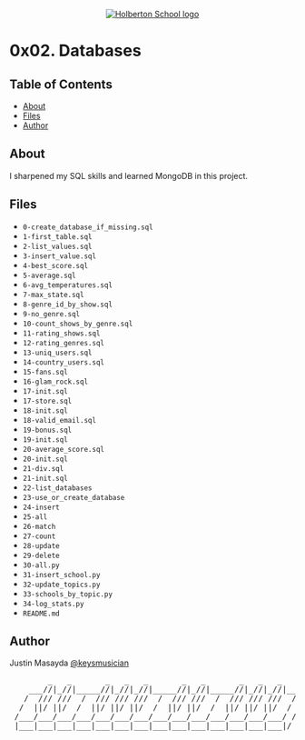 <p align="center">
  <a href=#>
    <img src="https://user-images.githubusercontent.com/74752740/175812508-dc2482bf-bd5b-4c0a-b075-1bede95c488e.png" alt="Holberton School logo">
  </a>
</p>

# 0x02. Databases

## Table of Contents
* [About](#about)
* [Files](#files)
* [Author](#author)

## About
I sharpened my SQL skills and learned MongoDB in this project.

## Files
* `0-create_database_if_missing.sql`
* `1-first_table.sql`
* `2-list_values.sql`
* `3-insert_value.sql`
* `4-best_score.sql`
* `5-average.sql`
* `6-avg_temperatures.sql`
* `7-max_state.sql`
* `8-genre_id_by_show.sql`
* `9-no_genre.sql`
* `10-count_shows_by_genre.sql`
* `11-rating_shows.sql`
* `12-rating_genres.sql`
* `13-uniq_users.sql`
* `14-country_users.sql`
* `15-fans.sql`
* `16-glam_rock.sql`
* `17-init.sql`
* `17-store.sql`
* `18-init.sql`
* `18-valid_email.sql`
* `19-bonus.sql`
* `19-init.sql`
* `20-average_score.sql`
* `20-init.sql`
* `21-div.sql`
* `21-init.sql`
* `22-list_databases`
* `23-use_or_create_database`
* `24-insert`
* `25-all`
* `26-match`
* `27-count`
* `28-update`
* `29-delete`
* `30-all.py`
* `31-insert_school.py`
* `32-update_topics.py`
* `33-schools_by_topic.py`
* `34-log_stats.py`
* `README.md`

## Author
Justin Masayda [@keysmusician](https://github.com/keysmusician)
<pre align="center">
        _   _       _   _   _       _   _       _   _   _     
    ___//|_//|_____//|_//|_//|_____//|_//|_____//|_//|_//|___ 
   /  /// ///  /  /// /// ///  /  /// ///  /  /// /// ///  / |
  /  ||/ ||/  /  ||/ ||/ ||/  /  ||/ ||/  /  ||/ ||/ ||/  / / 
 /___/___/___/___/___/___/___/___/___/___/___/___/___/___/ /  
 |___|___|___|___|___|___|___|___|___|___|___|___|___|___|/   
 
</pre>
<p><span style="font-family: 'Lucida Console'; line-height: 14px; font-size: 14px; display: inline-block;">&nbsp;</span></p>
